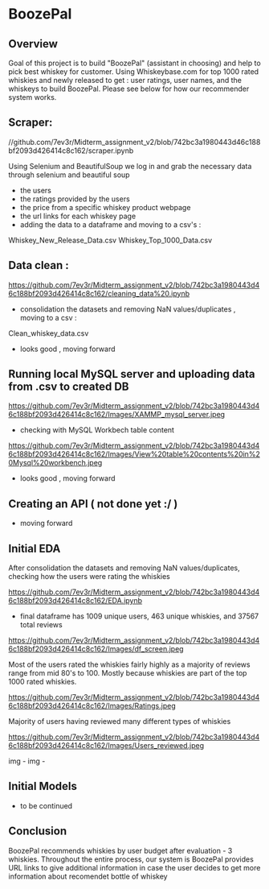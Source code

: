# BoozePal

## Overview

Goal of this project is to build "BoozePal" (assistant in choosing) and help to pick best whiskey for customer. 
Using Whiskeybase.com for top 1000 rated whiskies and newly released to get : user ratings, user names, and the whiskeys to build BoozePal. Please see below for how our recommender system works.

## Scraper:

//github.com/7ev3r/Midterm_assignment_v2/blob/742bc3a1980443d46c188bf2093d426414c8c162/scraper.ipynb

Using Selenium and BeautifulSoup we log in and grab the necessary data through selenium and beautiful soup
- the users
- the ratings provided by the users
- the price from a specific whiskey product webpage
- the url links for each whiskey page
- adding the data to a dataframe and moving to a csv's :

Whiskey_New_Release_Data.csv
Whiskey_Top_1000_Data.csv

## Data clean :

https://github.com/7ev3r/Midterm_assignment_v2/blob/742bc3a1980443d46c188bf2093d426414c8c162/cleaning_data%20.ipynb

- consolidation the datasets and removing NaN values/duplicates , moving to a csv : 

Clean_whiskey_data.csv

- looks good , moving forward

## Running local MySQL server and uploading data from .csv to created DB

https://github.com/7ev3r/Midterm_assignment_v2/blob/742bc3a1980443d46c188bf2093d426414c8c162/Images/XAMMP_mysql_server.jpeg

- checking with MySQL Workbech table content

https://github.com/7ev3r/Midterm_assignment_v2/blob/742bc3a1980443d46c188bf2093d426414c8c162/Images/View%20table%20contents%20in%20Mysql%20workbench.jpeg

- looks good , moving forward

## Creating an API ( not done yet :/ )

- moving forward

## Initial EDA

After consolidation the datasets and removing NaN values/duplicates, checking how the users were rating the whiskies

https://github.com/7ev3r/Midterm_assignment_v2/blob/742bc3a1980443d46c188bf2093d426414c8c162/EDA.ipynb

- final dataframe has 1009 unique users, 463 unique whiskies, and 37567 total reviews

https://github.com/7ev3r/Midterm_assignment_v2/blob/742bc3a1980443d46c188bf2093d426414c8c162/Images/df_screen.jpeg

Most of the users rated the whiskies fairly highly as a majority of reviews range from mid 80's to 100. 
Mostly because whiskies are part of the top 1000 rated whiskies.

https://github.com/7ev3r/Midterm_assignment_v2/blob/742bc3a1980443d46c188bf2093d426414c8c162/Images/Ratings.jpeg

Majority of users having reviewed many different types of whiskies

https://github.com/7ev3r/Midterm_assignment_v2/blob/742bc3a1980443d46c188bf2093d426414c8c162/Images/Users_reviewed.jpeg

img -
img -

## Initial Models
- to be continued

## Conclusion

BoozePal recommends whiskies by user budget after evaluation - 3 whiskies. Throughout the entire process, our system is BoozePal provides URL links to give additional information in case the user decides to get more information about recomendet bottle of whiskey 
